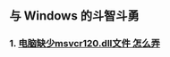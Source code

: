 ## 与 Windows 的斗智斗勇   

### 1. [电脑缺少msvcr120.dll文件 怎么弄](https://blog.csdn.net/zhunianguo/article/details/52294377 "https://blog.csdn.net/zhunianguo/article/details/52294377")  

